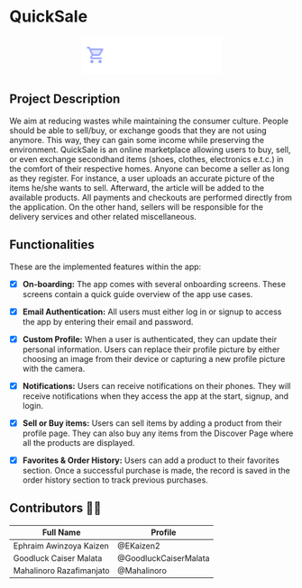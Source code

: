 # QuickSale
<div align="center"> 
    <img src=assets/images/logox.png >
</div>

## Project Description
We aim at reducing wastes while maintaining the consumer culture. People should be able to sell/buy, or exchange goods that they are not using anymore. This way, they can gain some income while preserving the environment. QuickSale is an online marketplace allowing users to buy, sell, or even exchange secondhand items (shoes, clothes, electronics e.t.c.)  in the comfort of their respective homes.  Anyone can become a seller as long as they register.  For instance, a user uploads an accurate picture of the items he/she wants to sell. Afterward, the article will be added to the available products. All payments and checkouts are performed directly from the application. On the other hand, sellers will be responsible for the delivery services and other related miscellaneous.

## Functionalities
These are the implemented features within the app:
- [x] **On-boarding:** The app comes with several onboarding screens. These screens contain a quick guide overview of the app use cases.
- [x] **Email Authentication:** All users must either log in or signup to access the app by entering their email and password.
- [x] **Custom Profile:** When a user is authenticated, they can update their personal information. Users can replace their profile picture by either choosing an image from their device or capturing a new profile picture with the camera. 
- [x] **Notifications:** Users can receive notifications on their phones. They will receive notifications when they access the app at the start, signup, and login.
- [x] **Sell or Buy items:** Users can sell items by adding a product from their profile page. They can also buy any items from the Discover Page where all the products are displayed. 
- [x] **Favorites & Order History:** Users can add a product to their favorites section. Once a successful purchase is made, the record is saved in the order history section to track previous purchases.


## Contributors :technologist:
Full Name | Profile
------------ | -------------
Ephraim Awinzoya Kaizen | @EKaizen2
Goodluck Caiser Malata | @GoodluckCaiserMalata
Mahalinoro Razafimanjato | @Mahalinoro